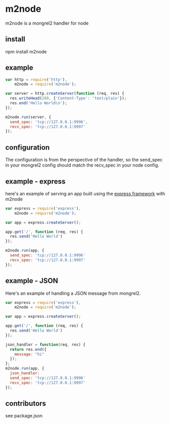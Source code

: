 m2node
======

m2node is a mongrel2 handler for node

install
-------

  npm install m2node

example
-------

```javascript
var http = require('http'),
    m2node = require('m2node');

var server = http.createServer(function (req, res) {
  res.writeHead(200, {'Content-Type': 'text/plain'});
  res.end('Hello World\n');
});

m2node.run(server, {
  send_spec: 'tcp://127.0.0.1:9996',
  recv_spec: 'tcp://127.0.0.1:9997'
});
```

configuration
-------------

The configuration is from the perspective of the handler, so the send_spec in your mongrel2 config should match the recv_spec in your node config.

example - express
-----------------

here's an example of serving an app built using the [express framework](http://expressjs.com/) with m2node

```javascript
var express = require('express'),
    m2node = require('m2node');

var app = express.createServer();

app.get('/', function (req, res) {
  res.send('Hello World')
});

m2node.run(app, {
  send_spec: 'tcp://127.0.0.1:9996'
  recv_spec: 'tcp://127.0.0.1:9997'
});
```

example - JSON
-----------------

Here's an example of handling a JSON message from mongrel2.

```javascript
var express = require('express'),
    m2node = require('m2node');

var app = express.createServer();

app.get('/', function (req, res) {
  res.send('Hello World')
});

json_handler = function(req, res) {
  return res.end({
    message: "hi"
  });
};
m2node.run(app, {
  json_handler: 
  send_spec: 'tcp://127.0.0.1:9996'
  recv_spec: 'tcp://127.0.0.1:9997'
});
```

contributors
------------

see package.json

